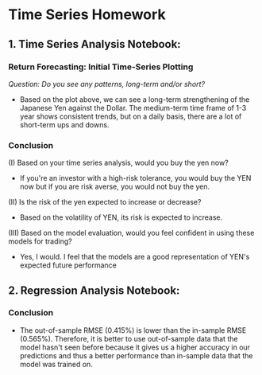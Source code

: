 # Time Series Homework

## 1. Time Series Analysis Notebook:
### Return Forecasting: Initial Time-Series Plotting

*Question: Do you see any patterns, long-term and/or short?*

- Based on the plot above, we can see a long-term strengthening of the Japanese Yen against the Dollar. The medium-term time frame of 1-3 year shows consistent trends, but on a daily basis, there are a lot of short-term ups and downs.

### Conclusion

(I) Based on your time series analysis, would you buy the yen now?
* If you're an investor with a high-risk tolerance, you would buy the YEN now but if you are risk averse, you would not buy the yen.

(II) Is the risk of the yen expected to increase or decrease?
* Based on the volatility of YEN, its risk is expected to increase.

(III) Based on the model evaluation, would you feel confident in using these models for trading?
* Yes, I would. I feel that the models are a good representation of YEN's expected future performance 

## 2. Regression Analysis Notebook:

### Conclusion

* The out-of-sample RMSE (0.415%) is lower than the in-sample RMSE (0.565%). Therefore, it is better to use out-of-sample data that the model hasn't seen before because it gives us a higher accuracy in our predictions and thus a better performance than in-sample data that the model was trained on.
